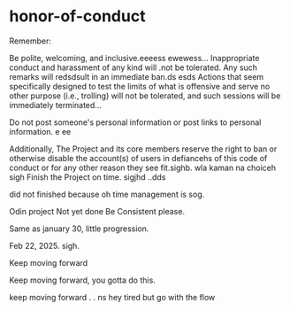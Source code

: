 # honor-of-conduct
Remember:

Be polite, welcoming, and inclusive.eeeess
ewewess...
Inappropriate conduct and harassment of any kind will .not be tolerated. Any such remarks will redsdsult in an immediate ban.ds
esds
Actions that seem specifically designed to test the limits of what is offensive and serve no other purpose (i.e., trolling) will not be tolerated, and such sessions will be immediately terminated...

Do not post someone's personal information or post links to personal information. e ee 

Additionally, The Project and its core members reserve the right to ban or otherwise disable the account(s) of users in defiancehs of this code of conduct or for any other reason they see fit.sighb.
 wla kaman na choiceh
sigh
Finish the Project on time.  sigjhd
..dds

did not finished because oh time management is sog.



Odin project
Not yet done
Be Consistent please.

Same as january 30, little progression.

Feb 22, 2025. sigh.


Keep moving forward

Keep moving forward, you gotta do this.

keep moving forward . . ns
hey
tired but go with the flow 
